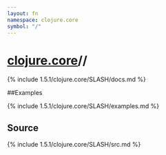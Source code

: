 ```yaml
---
layout: fn
namespace: clojure.core
symbol: "/"
---
```


# [clojure.core](../)//

{% include 1.5.1/clojure.core/SLASH/docs.md %}

##Examples

{% include 1.5.1/clojure.core/SLASH/examples.md %}
## Source
{% include 1.5.1/clojure.core/SLASH/src.md %}

